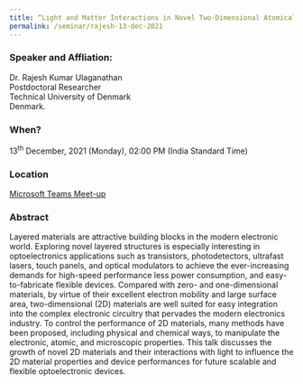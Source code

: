 ```yaml
---
title: “Light and Matter Interactions in Novel Two-Dimensional Atomically Thin Materials for High-Performance Optoelectronic Devices (13/12/21)"
permalink: /seminar/rajesh-13-dec-2021
---
```

### Speaker and Affliation:
Dr. Rajesh Kumar Ulaganathan<br>
Postdoctoral Researcher<br>
Technical University of Denmark <br>
Denmark. <br>

### When?
13<sup>th</sup> December, 2021 (Monday), 02:00 PM (India Standard Time)

### Location
<a href="https://teams.microsoft.com/l/meetup-join/19%3ameeting_NWFjODY2ODUtOWY2Ni00OWVmLTk5ZDItYWQyNDg2NjQ2ZDU3%40thread.v2/0?context=%7b%22Tid%22%3a%226f15cd97-f6a7-41e3-b2c5-ad4193976476%22%2c%22Oid%22%3a%2286dab62c-3a58-4241-b1d7-7649f87c6ee0%22%7d" target="_blank">Microsoft Teams Meet-up</a>

### Abstract
Layered materials are attractive building blocks in the modern electronic world. Exploring novel layered structures is especially interesting in optoelectronics applications such as transistors, photodetectors, ultrafast lasers, touch panels, and optical modulators to achieve the ever-increasing demands for high-speed performance less power consumption, and easy-to-fabricate flexible devices. Compared with zero- and one-dimensional materials, by virtue of their excellent electron mobility and large surface area, two-dimensional (2D) materials are well suited for easy integration into the complex electronic circuitry that pervades the modern electronics industry. To control the performance of 2D materials, many methods have been proposed, including physical and chemical ways, to manipulate the electronic, atomic, and microscopic properties. This talk discusses the growth of novel 2D materials and their interactions with light to influence the 2D material properties and device performances for future scalable and flexible optoelectronic devices.

  
